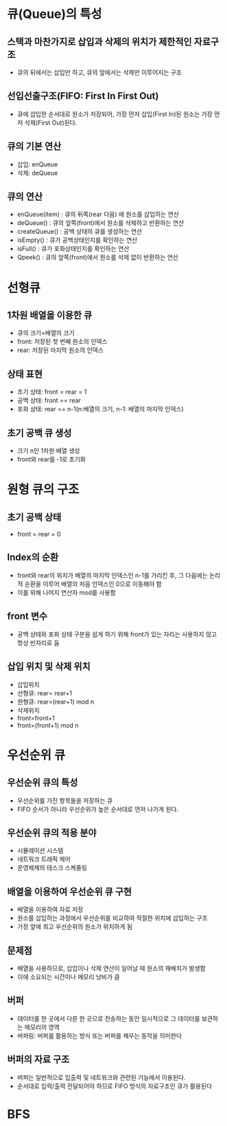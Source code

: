 # 큐(Queue)의 특성
## 스택과 마찬가지로 삽입과 삭제의 위치가 제한적인 자료구조
- 큐의 뒤에서는 삽입만 하고, 큐의 앞에서는 삭제만 이루어지는 구조
## 선입선출구조(FIFO: First In First Out)
- 큐에 삽입한 순서대로 원소가 저장되어, 가장 먼저 삽입(First In)된 원소는 가장 먼저 삭제(First Out)된다.
## 큐의 기본 연산
- 삽입: enQueue
- 삭제: deQueue
## 큐의 연산
- enQueue(item) : 큐의 뒤쪽(rear 다음) 에 원소를 삽입하는 연산
- deQueue() : 큐의 앞쪽(front)에서 원소를 삭제하고 반환하는 연산
- createQueue() : 공백 상태의 큐를 생성하는 연산
- isEmpty() : 큐가 공백상태인지를 확인하는 연산
- isFull() : 큐가 포화상태인지를 확인하는 연산
- Qpeek() : 큐의 앞쪽(front)에서 원소를 삭제 없이 반환하는 연산
# 선형큐
## 1차원 배열을 이용한 큐
- 큐의 크기=배열의 크기
- front: 저장된 첫 번째 원소의 인덱스
- rear: 저장된 마지막 원소의 인덱스
## 상태 표현
- 초기 상태: front = rear = 1
- 공백 상태: front == rear
- 포화 상태: rear == n-1(n:배열의 크기, n-1: 배열의 마지막 인덱스)
## 초기 공백 큐 생성
- 크기 n인 1차원 배열 생성
- front와 rear를 -1로 초기화
# 원형 큐의 구조
## 초기 공백 상태
- front = rear = 0
## Index의 순환
- front와 rear의 위치가 배열의 마지막 인덱스인 n-1를 가리킨 후, 그 다음에는 논리적 순환을 이루어 배열의 처음 인덱스인 0으로 이동해야 함
- 이를 위해 나머지 연산자 mod를 사용함
## front 변수
- 공백 상태와 포화 상태 구분을 쉽게 하기 위해 front가 있는 자리는 사용하지 않고 항상 빈자리로 둠
## 삽입 위치 및 삭제 위치
- 삽입위치 
- 선형큐: rear= rear+1
- 원형큐: rear=(rear+1) mod n
- 삭제위치
- front=front+1
- front=(front+1) mod n
# 우선순위 큐
## 우선순위 큐의 특성
- 우선순위를 가진 항목들을 저장하는 큐
- FIFO 순서가 아니라 우선순위가 높은 순서대로 먼저 나가게 된다.
## 우선순위 큐의 적용 분야
- 시뮬레이션 시스템
- 네트워크 트래픽 제어
- 운영체제의 테스크 스케줄링
## 배열을 이용하여 우선순위 큐 구현
- 배열을 이용하여 자료 저장
- 원소를 삽입하는 과정에서 우선순위를 비교하여 적절한 위치에 삽입하는 구조
- 가장 앞에 최고 우선순위의 원소가 위치하게 됨
## 문제점
- 배열을 사용하므로, 삽입이나 삭제 연산이 일어날 때 원소의 재배치가 발생함
- 이에 소요되는 시간이나 메모리 낭비가 큼
## 버퍼
- 데이터를 한 곳에서 다른 한 곳으로 전송하는 동안 일시적으로 그 데이터를 보관하는 메모리의 영역
- 버퍼링: 버퍼를 활용하는 방식 또는 버퍼를 채우는 동작을 의미한다
## 버퍼의 자료 구조
- 버퍼는 일반적으로 입출력 및 네트워크와 관련된 기능에서 이용된다.
- 순서대로 입력/출력 전달되어야 하므로 FIFO 방식의 자료구조인 큐가 활용된다
# BFS
